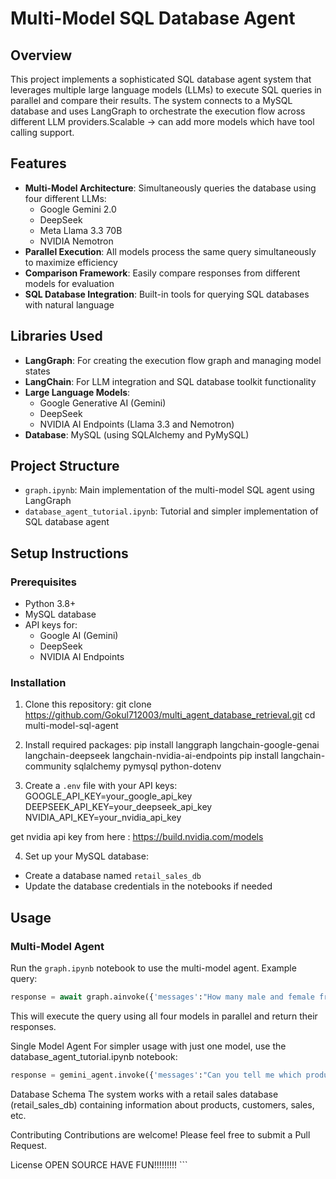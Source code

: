 # Multi-Model SQL Database Agent

## Overview
This project implements a sophisticated SQL database agent system that leverages multiple large language models (LLMs) to execute SQL queries in parallel and compare their results. The system connects to a MySQL database and uses LangGraph to orchestrate the execution flow across different LLM providers.Scalable -> can add more models which have tool calling support.

## Features
- **Multi-Model Architecture**: Simultaneously queries the database using four different LLMs:
  - Google Gemini 2.0
  - DeepSeek
  - Meta Llama 3.3 70B
  - NVIDIA Nemotron
- **Parallel Execution**: All models process the same query simultaneously to maximize efficiency
- **Comparison Framework**: Easily compare responses from different models for evaluation
- **SQL Database Integration**: Built-in tools for querying SQL databases with natural language

## Libraries Used
- **LangGraph**: For creating the execution flow graph and managing model states
- **LangChain**: For LLM integration and SQL database toolkit functionality
- **Large Language Models**:
  - Google Generative AI (Gemini)
  - DeepSeek
  - NVIDIA AI Endpoints (Llama 3.3 and Nemotron)
- **Database**: MySQL (using SQLAlchemy and PyMySQL)

## Project Structure
- `graph.ipynb`: Main implementation of the multi-model SQL agent using LangGraph
- `database_agent_tutorial.ipynb`: Tutorial and simpler implementation of SQL database agent

## Setup Instructions

### Prerequisites
- Python 3.8+
- MySQL database
- API keys for:
  - Google AI (Gemini)
  - DeepSeek
  - NVIDIA AI Endpoints

### Installation
1. Clone this repository: 
git clone https://github.com/Gokul712003/multi_agent_database_retrieval.git cd multi-model-sql-agent


2. Install required packages:
pip install langgraph langchain-google-genai langchain-deepseek langchain-nvidia-ai-endpoints pip install langchain-community sqlalchemy pymysql python-dotenv

3. Create a `.env` file with your API keys:
GOOGLE_API_KEY=your_google_api_key 
DEEPSEEK_API_KEY=your_deepseek_api_key 
NVIDIA_API_KEY=your_nvidia_api_key

get nvidia api key from here : https://build.nvidia.com/models


4. Set up your MySQL database:
- Create a database named `retail_sales_db`
- Update the database credentials in the notebooks if needed

## Usage

### Multi-Model Agent
Run the `graph.ipynb` notebook to use the multi-model agent. Example query:
```python
response = await graph.ainvoke({'messages':"How many male and female from age 19 in the sales table"}, config=config)
```
This will execute the query using all four models in parallel and return their responses.

Single Model Agent
For simpler usage with just one model, use the database_agent_tutorial.ipynb notebook:
```python
response = gemini_agent.invoke({'messages':"Can you tell me which product is the costliest?"})
```

Database Schema
The system works with a retail sales database (retail_sales_db) containing information about products, customers, sales, etc.

Contributing
Contributions are welcome! Please feel free to submit a Pull Request.

License
OPEN SOURCE HAVE FUN!!!!!!!!! ```
